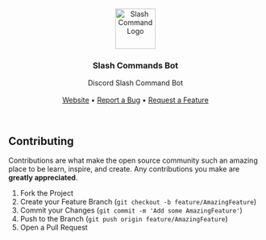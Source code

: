 <p align="center">
  <br />
  <a href="https://github.com/ItsShaded/Slash-Commands-Bot">
    <img src="https://cdn.discordapp.com/emojis/785919558376488990.png?v=1" alt="Slash Command Logo" width="80" height="80">
  </a>
  
  <p align="center">
    <h3 align="center">
      <b>Slash Commands Bot</b>
    </h3>
  </p>

  <p align="center">
    Discord Slash Command Bot
    <br />
    <br />
    <a href="https://shaded.netlify.app">Website</a>
    &bull;
    <a href="https://github.com/ItsShaded/Slash-Commands-Bot/issues">Report a Bug</a>
    &bull;
    <a href="https://github.com/ItsShaded/Slash-Commands-Bot/issues">Request a Feature</a>
  </p>
</p>
<br />

## Contributing

Contributions are what make the open source community such an amazing place to be learn, inspire, and create. Any contributions you make are **greatly appreciated**.

1. Fork the Project
2. Create your Feature Branch (`git checkout -b feature/AmazingFeature`)
3. Commit your Changes (`git commit -m 'Add some AmazingFeature'`)
4. Push to the Branch (`git push origin feature/AmazingFeature`)
5. Open a Pull Request
